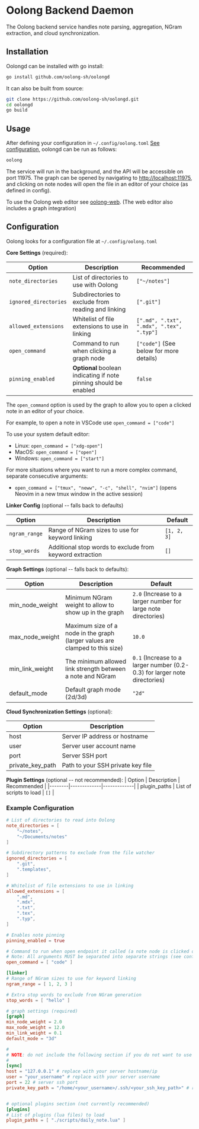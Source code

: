 # Oolong Backend Daemon

The Oolong backend service handles note parsing, aggregation, NGram extraction, and cloud synchronization.

## Installation

Oolongd can be installed with go install:
```sh
go install github.com/oolong-sh/oolongd
```

It can also be built from source:
```sh
git clone https://github.com/oolong-sh/oolongd.git
cd oolongd
go build
```

<!-- TODO: Docker image, Nix and Homebrew packages? -->

## Usage

After defining your configuration in `~/.config/oolong.toml` [See configuration](#configuration), oolongd can be run as follows:

```sh
oolong
```

The service will run in the background, and the API will be accessible on port 11975.
The graph can be opened by navigating to [http://localhost:11975](http://localhost:11975), and clicking on note nodes will open the file in an editor of your choice (as defined in config).


To use the Oolong web editor see [oolong-web](https://github.com/oolong-sh/oolong-web). (The web editor also includes a graph integration)

## Configuration

Oolong looks for a configuration file at `~/.config/oolong.toml`


**Core Settings** (required):

| Option | Description | Recommended |
|--------|-------------|---------|
| `note_directories` | List of directories to use with Oolong | `["~/notes"]` |
| `ignored_directories` | Subdirectories to exclude from reading and linking | `[".git"]` |
| `allowed_extensions` | Whitelist of file extensions to use in linking | `[".md", ".txt", ".mdx", ".tex", ".typ"]` |
| `open_command` | Command to run when clicking a graph node | `["code"]` (See below for more details) |
| `pinning_enabled` | **Optional** boolean indicating if note pinning should be enabled | `false` |

The `open_command` option is used by the graph to allow you to open a clicked note in an editor of your choice.

For example, to open a note in VSCode use `open_command = ["code"]`

To use your system default editor:
- Linux: `open_command = ["xdg-open"]`
- MacOS: `open_command = ["open"]`
- Windows: `open_command = ["start"]`

For more situations where you want to run a more complex command, separate consecutive arguments:
- `open_command = ["tmux", "neww", "-c", "shell", "nvim"]` (opens Neovim in a new tmux window in the active session)

<!-- TODO: example using a script -->


**Linker Config** (optional -- falls back to defaults)

| Option | Description | Default |
|--------|-------------|-------------|
| `ngram_range` | Range of NGram sizes to use for keyword linking | `[1, 2, 3]` |
| `stop_words` | Additional stop words to exclude from keyword extraction | `[]` |

**Graph Settings** (optional -- falls back to defaults):

| Option | Description | Default |
|--------|-------------|-------------|
| min_node_weight | Minimum NGram weight to allow to show up in the graph | `2.0` (Increase to a larger number for large note directories) |
| max_node_weight | Maximum size of a node in the graph (larger values are clamped to this size) | `10.0` |
| min_link_weight | The minimum allowed link strength between a note and NGram | `0.1` (Increase to a larger number (0.2-0.3) for larger note directories) |
| default_mode | Default graph mode (2d/3d) | `"2d"` |


**Cloud Synchronization Settings** (optional):

| Option | Description |
|--------|-------------|
| host | Server IP address or hostname |
| user | Server user account name |
| port | Server SSH port |
| private_key_path | Path to your SSH private key file |

**Plugin Settings** (optional -- not recommended):
| Option | Description | Recommended |
|--------|-------------|-------------|
| plugin_paths | List of scripts to load | `[]` |



### Example Configuration

```toml
# List of directories to read into Oolong
note_directories = [
    "~/notes",
    "~/Documents/notes"
]

# Subdirectory patterns to exclude from the file watcher
ignored_directories = [
    ".git",
    ".templates",
]

# Whitelist of file extensions to use in linking
allowed_extensions = [
    ".md",
    ".mdx",
    ".txt",
    ".tex",
    ".typ",
]

# Enables note pinning
pinning_enabled = true

# Command to run when open endpoint it called (a note node is clicked on the graph)
# Note: All arguments MUST be separated into separate strings (see config for more details)
open_command = [ "code" ]

[linker]
# Range of NGram sizes to use for keyword linking
ngram_range = [ 1, 2, 3 ]

# Extra stop words to exclude from NGram generation
stop_words = [ "hello" ]

# graph settings (required)
[graph]
min_node_weight = 2.0
max_node_weight = 12.0
min_link_weight = 0.1
default_mode = "3d"

#
# NOTE: do not include the following section if you do not want to use cloud sync
#
[sync]
host = "127.0.0.1" # replace with your server hostname/ip
user = "your_username" # replace with your server username
port = 22 # server ssh port
private_key_path = "/home/<your_username>/.ssh/<your_ssh_key_path>" # replace with your private key path


# optional plugins section (not currently recommended)
[plugins]
# List of plugins (lua files) to load
plugin_paths = [ "./scripts/daily_note.lua" ]
```
